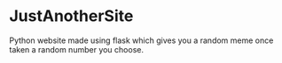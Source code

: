 # JustAnotherSite
Python website made using flask which gives you a random meme once taken a random number you choose.

